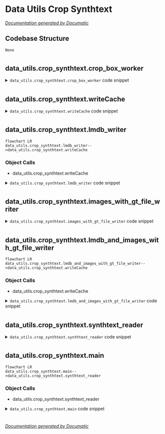 # Data Utils Crop Synthtext

[_Documentation generated by Documatic_](https://www.documatic.com)

<!---Documatic-section-Codebase Structure-start--->
## Codebase Structure

<!---Documatic-block-system_architecture-start--->
```mermaid
None
```
<!---Documatic-block-system_architecture-end--->

# #
<!---Documatic-section-Codebase Structure-end--->

<!---Documatic-section-data_utils.crop_synthtext.crop_box_worker-start--->
## data_utils.crop_synthtext.crop_box_worker

<!---Documatic-section-crop_box_worker-start--->
<!---Documatic-block-data_utils.crop_synthtext.crop_box_worker-start--->
<details>
	<summary><code>data_utils.crop_synthtext.crop_box_worker</code> code snippet</summary>

```python
def crop_box_worker(args):
    (image_name, txt, boxes, queue) = args
    cropped_indx = 0
    txt = [re.split(' \n|\n |\n| ', t.strip()) for t in txt]
    txt = list(chain(*txt))
    txt = [t for t in txt if len(t) > 0]
    img = cv2.imread(image_name, cv2.IMREAD_COLOR)
    (img_height, img_width, _) = img.shape
    if len(np.shape(boxes)) == 2:
        wordBBlen = 1
    else:
        wordBBlen = boxes.shape[-1]
    if wordBBlen == len(txt):
        for word_indx in range(len(txt)):
            if len(np.shape(boxes)) == 2:
                wordBB = boxes
            else:
                wordBB = boxes[:, :, word_indx]
            if np.shape(wordBB) != (2, 4):
                err_log = 'malformed box index: {}\t{}\t{}\n'.format(image_name, txt[word_indx], wordBB)
                logger.debug(err_log)
                continue
            pts1 = np.float32([[wordBB[0][0], wordBB[1][0]], [wordBB[0][3], wordBB[1][3]], [wordBB[0][1], wordBB[1][1]], [wordBB[0][2], wordBB[1][2]]])
            height = math.sqrt((wordBB[0][0] - wordBB[0][3]) ** 2 + (wordBB[1][0] - wordBB[1][3]) ** 2)
            width = math.sqrt((wordBB[0][0] - wordBB[0][1]) ** 2 + (wordBB[1][0] - wordBB[1][1]) ** 2)
            if height * width <= 0:
                err_log = 'empty file : {}\t{}\t{}\n'.format(image_name, txt[word_indx], wordBB)
                logger.debug(err_log)
                continue
            elif height * width > img_height * img_width:
                err_log = 'too big box : {}\t{}\t{}\n'.format(image_name, txt[word_indx], wordBB)
                logger.debug(err_log)
                continue
            else:
                valid = True
                for i in range(2):
                    for j in range(4):
                        if wordBB[i][j] < 0 or wordBB[i][j] > img.shape[1 - i]:
                            valid = False
                            break
                    if not valid:
                        break
                if not valid:
                    err_log = 'invalid coord : {}\t{}\t{}\t{}\t{}\n'.format(image_name, txt[word_indx], wordBB, (width, height), (img_width, img_height))
                    logger.debug(err_log)
                    continue
            pts2 = np.float32([[0, 0], [0, height], [width, 0], [width, height]])
            M = cv2.getPerspectiveTransform(pts1, pts2)
            img_cropped = cv2.warpPerspective(img, M, (int(width), int(height)))
            cropped_dir_name = image_name.split('/')[-2]
            cropped_file_name = '{}_{}_{}.jpg'.format(cropped_indx, image_name.split('/')[-1][:-len('.jpg')], word_indx)
            cropped_indx += 1
            data = dict(cropped_dir_name=cropped_dir_name, filename=cropped_file_name, transcript=txt[word_indx], image=img_cropped)
            queue.put(data)
    else:
        err_log = 'word_box_mismatch : {}\t{}\t{}\n'.format(image_name, txt, boxes)
        logger.write(err_log)
```
</details>
<!---Documatic-block-data_utils.crop_synthtext.crop_box_worker-end--->
<!---Documatic-section-crop_box_worker-end--->

# #
<!---Documatic-section-data_utils.crop_synthtext.crop_box_worker-end--->

<!---Documatic-section-data_utils.crop_synthtext.writeCache-start--->
## data_utils.crop_synthtext.writeCache

<!---Documatic-section-writeCache-start--->
<!---Documatic-block-data_utils.crop_synthtext.writeCache-start--->
<details>
	<summary><code>data_utils.crop_synthtext.writeCache</code> code snippet</summary>

```python
def writeCache(env, cache: dict):
    with env.begin(write=True) as txn:
        for (k, v) in cache.items():
            txn.put(k.encode(), v)
```
</details>
<!---Documatic-block-data_utils.crop_synthtext.writeCache-end--->
<!---Documatic-section-writeCache-end--->

# #
<!---Documatic-section-data_utils.crop_synthtext.writeCache-end--->

<!---Documatic-section-data_utils.crop_synthtext.lmdb_writer-start--->
## data_utils.crop_synthtext.lmdb_writer

<!---Documatic-section-lmdb_writer-start--->
```mermaid
flowchart LR
data_utils.crop_synthtext.lmdb_writer-->data_utils.crop_synthtext.writeCache
```

### Object Calls

* data_utils.crop_synthtext.writeCache

<!---Documatic-block-data_utils.crop_synthtext.lmdb_writer-start--->
<details>
	<summary><code>data_utils.crop_synthtext.lmdb_writer</code> code snippet</summary>

```python
def lmdb_writer(lmdb_path: str, queue: Queue):
    env = lmdb.open(lmdb_path, map_size=1099511627776)
    buffer = {}
    counter = 0
    while True:
        data = queue.get()
        if data != 'Done':
            counter += 1
            img_cropped = data['image']
            img_cropped = cv2.imencode('.jpg', img_cropped)[1]
            buffer['image-{}'.format(counter)] = img_cropped.tobytes()
            buffer['transcript-{}'.format(counter)] = data['transcript'].encode()
            if counter % LMDB_WRITE_BATCH == 0 and counter != 0:
                writeCache(env, buffer)
                logger.info('{} done.'.format(counter))
                buffer = {}
        else:
            buffer['nSamples'] = str(counter).encode()
            writeCache(env, buffer)
            logger.info('Finished. Total {}'.format(counter))
            break
```
</details>
<!---Documatic-block-data_utils.crop_synthtext.lmdb_writer-end--->
<!---Documatic-section-lmdb_writer-end--->

# #
<!---Documatic-section-data_utils.crop_synthtext.lmdb_writer-end--->

<!---Documatic-section-data_utils.crop_synthtext.images_with_gt_file_writer-start--->
## data_utils.crop_synthtext.images_with_gt_file_writer

<!---Documatic-section-images_with_gt_file_writer-start--->
<!---Documatic-block-data_utils.crop_synthtext.images_with_gt_file_writer-start--->
<details>
	<summary><code>data_utils.crop_synthtext.images_with_gt_file_writer</code> code snippet</summary>

```python
def images_with_gt_file_writer(images_path: str, gt_file: str, queue: Queue):
    gtfile = os.path.join(images_path, gt_file)
    counter = 0
    while True:
        data = queue.get()
        if data != 'Done':
            cropped_dir_name = data['cropped_dir_name']
            filename = data['filename']
            transcript = data['transcript']
            img_cropped = data['image']
            cropped_dir = os.path.join(images_path, cropped_dir_name)
            if not os.path.exists(cropped_dir):
                os.mkdir(cropped_dir)
            cropped_file_name = os.path.join(cropped_dir, filename)
            cv2.imwrite(cropped_file_name, img_cropped)
            with open(gtfile, 'a+', encoding='utf-8') as gt_f:
                gt_f.write('%s,%s\n' % (os.path.join(cropped_dir_name, filename), transcript))
            counter += 1
            if counter % LMDB_WRITE_BATCH == 0 and counter != 0:
                logger.info('{} done.'.format(counter))
        else:
            logger.info('Finished. Total {}'.format(counter))
            break
```
</details>
<!---Documatic-block-data_utils.crop_synthtext.images_with_gt_file_writer-end--->
<!---Documatic-section-images_with_gt_file_writer-end--->

# #
<!---Documatic-section-data_utils.crop_synthtext.images_with_gt_file_writer-end--->

<!---Documatic-section-data_utils.crop_synthtext.lmdb_and_images_with_gt_file_writer-start--->
## data_utils.crop_synthtext.lmdb_and_images_with_gt_file_writer

<!---Documatic-section-lmdb_and_images_with_gt_file_writer-start--->
```mermaid
flowchart LR
data_utils.crop_synthtext.lmdb_and_images_with_gt_file_writer-->data_utils.crop_synthtext.writeCache
```

### Object Calls

* data_utils.crop_synthtext.writeCache

<!---Documatic-block-data_utils.crop_synthtext.lmdb_and_images_with_gt_file_writer-start--->
<details>
	<summary><code>data_utils.crop_synthtext.lmdb_and_images_with_gt_file_writer</code> code snippet</summary>

```python
def lmdb_and_images_with_gt_file_writer(lmdb_path: str, images_path: str, gt_file: str, queue: Queue):
    env = lmdb.open(lmdb_path, map_size=1099511627776)
    gtfile = os.path.join(images_path, gt_file)
    buffer = {}
    counter = 0
    while True:
        data = queue.get()
        if data != 'Done':
            counter += 1
            img_cropped = data['image']
            transcript = data['transcript']
            img_cropped_buf = cv2.imencode('.jpg', img_cropped)[1]
            buffer['image-{}'.format(counter)] = img_cropped_buf.tobytes()
            buffer['transcript-{}'.format(counter)] = transcript.encode()
            cropped_dir_name = data['cropped_dir_name']
            filename = data['filename']
            cropped_dir = os.path.join(images_path, cropped_dir_name)
            if not os.path.exists(cropped_dir):
                os.mkdir(cropped_dir)
            cropped_file_name = os.path.join(cropped_dir, filename)
            cv2.imwrite(cropped_file_name, img_cropped)
            with open(gtfile, 'a+', encoding='utf-8') as gt_f:
                gt_f.write('%s,%s\n' % (os.path.join(cropped_dir_name, filename), transcript))
            if counter % LMDB_WRITE_BATCH == 0 and counter != 0:
                writeCache(env, buffer)
                logger.info('{} done.'.format(counter))
                buffer = {}
        else:
            buffer['nSamples'] = str(counter).encode()
            writeCache(env, buffer)
            logger.info('Finished. Total {}'.format(counter))
            break
```
</details>
<!---Documatic-block-data_utils.crop_synthtext.lmdb_and_images_with_gt_file_writer-end--->
<!---Documatic-section-lmdb_and_images_with_gt_file_writer-end--->

# #
<!---Documatic-section-data_utils.crop_synthtext.lmdb_and_images_with_gt_file_writer-end--->

<!---Documatic-section-data_utils.crop_synthtext.synthtext_reader-start--->
## data_utils.crop_synthtext.synthtext_reader

<!---Documatic-section-synthtext_reader-start--->
<!---Documatic-block-data_utils.crop_synthtext.synthtext_reader-start--->
<details>
	<summary><code>data_utils.crop_synthtext.synthtext_reader</code> code snippet</summary>

```python
def synthtext_reader(synthtext_folder: str, queue: Queue, pool: Pool):
    synthtext_folder = Path(synthtext_folder)
    logger.info('Loading gt.mat ...')
    mat_contents = sio.loadmat(synthtext_folder.joinpath('gt.mat'))
    logger.info('Loading finish.')
    image_names = mat_contents['imnames'][0]
    pool.map(crop_box_worker, iter([(synthtext_folder.joinpath(item[0]).absolute().as_posix(), mat_contents['txt'][0][index], mat_contents['wordBB'][0][index], queue) for (index, item) in enumerate(image_names[:])]))
```
</details>
<!---Documatic-block-data_utils.crop_synthtext.synthtext_reader-end--->
<!---Documatic-section-synthtext_reader-end--->

# #
<!---Documatic-section-data_utils.crop_synthtext.synthtext_reader-end--->

<!---Documatic-section-data_utils.crop_synthtext.main-start--->
## data_utils.crop_synthtext.main

<!---Documatic-section-main-start--->
```mermaid
flowchart LR
data_utils.crop_synthtext.main-->data_utils.crop_synthtext.synthtext_reader
```

### Object Calls

* data_utils.crop_synthtext.synthtext_reader

<!---Documatic-block-data_utils.crop_synthtext.main-start--->
<details>
	<summary><code>data_utils.crop_synthtext.main</code> code snippet</summary>

```python
def main(args):
    if not Path(args.synthtext_folder).exists():
        logger.error('synthtext_folder does not exist!')
        raise FileNotFoundError
    manager = Manager()
    queue = manager.Queue(maxsize=QUEUE_SIZE)
    if args.data_format == 'lmdb':
        writer_process = Process(target=lmdb_writer, name='lmdb writer', args=(args.lmdb_path, queue), daemon=True)
    elif args.data_format == 'images_with_gt_file':
        Path(args.images_folder).mkdir(parents=True, exist_ok=True)
        writer_process = Process(target=images_with_gt_file_writer, name='images_with_gt_file writer', args=(args.images_folder, args.gt_file, queue), daemon=True)
    else:
        Path(args.images_folder).mkdir(parents=True, exist_ok=True)
        writer_process = Process(target=lmdb_and_images_with_gt_file_writer, name='lmdb_and_images_with_gt_file_writer writer', args=(args.lmdb_path, args.images_folder, args.gt_file, queue), daemon=True)
    writer_process.start()
    logger.info('{} writer is started with PID: {}'.format(args.data_format, writer_process.pid))
    pool = Pool(processes=WORKERS, maxtasksperchild=10000)
    try:
        logger.info('Start cropping...')
        synthtext_reader(args.synthtext_folder, queue, pool)
        queue.put('Done')
        pool.close()
        pool.join()
        writer_process.join()
        writer_process.close()
        logger.info('End cropping.')
    except KeyboardInterrupt:
        logger.info('Terminated by Ctrl+C.')
        pool.terminate()
        pool.join()
```
</details>
<!---Documatic-block-data_utils.crop_synthtext.main-end--->
<!---Documatic-section-main-end--->

# #
<!---Documatic-section-data_utils.crop_synthtext.main-end--->

[_Documentation generated by Documatic_](https://www.documatic.com)
